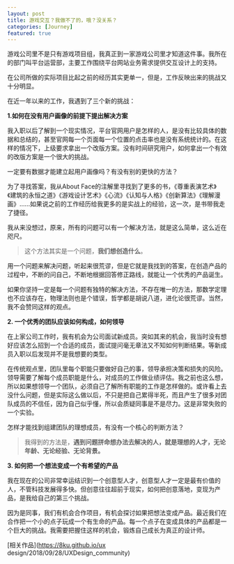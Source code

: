```yaml
---
layout: post
title: 游戏交互？我做不了的，哦？没关系？
categories: [Journey]
featured: true
---
```


游戏公司里不是只有游戏项目组，我真正到一家游戏公司里才知道这件事。我所在的部门叫平台运营部，主要工作围绕平台网站业务需求提供交互设计上的支持。

在公司所做的实际项目比起之前的经历其实更单一，但是，工作反映出来的挑战又十分明显。

在近一年以来的工作，我遇到了三个新的挑战：

**1.如何在没有用户画像的前提下提出解决方案**

我入职以后了解到一个现实情况，平台官网用户是怎样的人，是没有比较具体的数据和总结的，甚至官网每一个页面每一个位置的点击率也是没有系统统计的。在这样的情况下，上级要求拿出一个改版方案。没有时间研究用户，如何拿出一个有效的改版方案是一个很大的挑战。

一定要有数据才能建立起用户画像吗？有没有别的更快的方法？

为了寻找答案，我从About Face的注解里寻找到了更多的书，《尊重表演艺术》《建筑的永恒之道》《游戏设计艺术》《心流》《认知与人格》《创新算法》《理解漫画》……如果说之前的工作经历给我更多的是实战上的经验，这一次，是书带我走了捷径。

我从来没想过，原来，所有的问题可以有一个解决方法，就是这么简单，这么近在咫尺。

> 这个方法其实是一个问题，**我们想创造什么**。

用一个问题来解决问题，听起来很荒谬，但是它就是我找到的答案，在创造产品的过程中，不断的问自己，不断地根据回答修正路线，就能让一个优秀的产品诞生。

如果你坚持一定是每一个问题有独特的解决方法，不存在唯一的方法，那数学定理也不应该存在，物理法则也是个错误，哲学都是胡说八道，进化论很荒谬。当然，我不会赞同这样的观点。

**2. 一个优秀的团队应该如何构成，如何领导**



在上家公司工作时，我有机会为公司面试新成员。突如其来的机会，我当时没有想好应该怎么招到一个合适的成员，面试提问毫无章法又不知如何判断结果。等新成员入职以后发现并不是我想要的类型。

在传统观点里，团队里每个职能只要做好自己的事，领导承担决策和损失的风险。领导需要了解每个成员职能是什么，对成员的工作做业绩评估。我之前也这么想，所以如果想领导一个团队，必须自己了解所有职能的工作是怎样做的。或许看上去没什么问题，但是实际这么做以后，不只是把自己累得半死，而且产生了很多对团队成员的不信任，因为自己似乎懂，所以会质疑同事是不是尽力。这是非常失败的一个实验。

怎样才能找到组建团队的理想成员，有没有一个核心的判断方法？

>  我得到的方法是，**遇到问题拼命想办法去解决的人，就是理想的人才，无论年龄、无论经验、无论背景。**

**3. 如何把一个想法变成一个有希望的产品**

我在现在的公司非常幸运结识到一个创意型人才，创意型人才一定是最有价值的人，不管科技发展得多快。但创意往往超前于现实，如何把创意落地，变现为产品，是我给自己的第三个挑战。

因为是同事，我们有机会合作项目，有机会探讨如果把想法变成产品。最近我们在合作把一个小的点子玩成一个有生命的产品。每一个点子在变成具体的产品都是一个巨大的挑战。我需要把握住这样的机会，锻炼自己成长为真正的设计师。



[相关作品](https://8ku.github.io/ux design/2018/09/28/UXDesign_community)